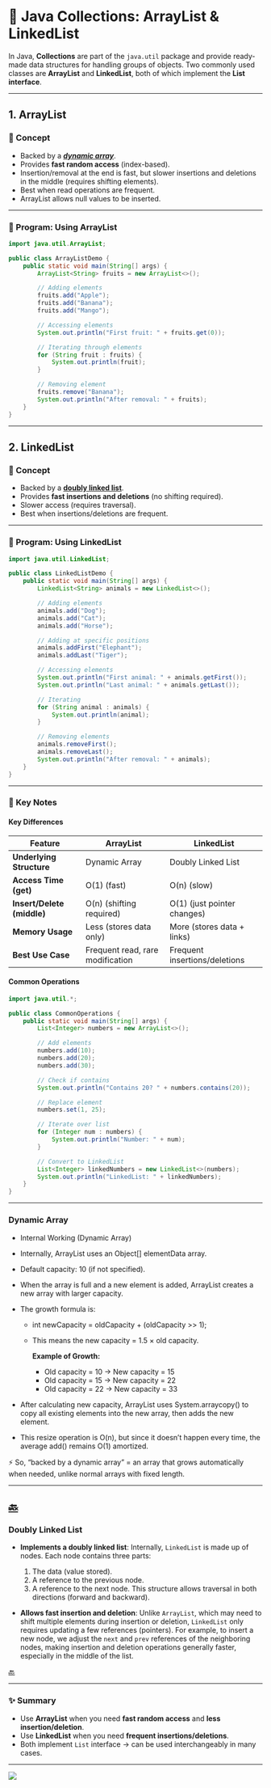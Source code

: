 # 🚀 Java Collections: ArrayList & LinkedList

In Java, **Collections** are part of the `java.util` package and provide ready-made data structures for handling groups of objects. Two commonly used classes are **ArrayList** and **LinkedList**, both of which implement the **List interface**.

---

## 1. ArrayList

### 📘 Concept

* Backed by a  [_**dynamic array**_](#dynamic-array).
* Provides **fast random access** (index-based).
* Insertion/removal at the end is fast, but slower insertions and deletions in the middle (requires shifting elements).
* Best when read operations are frequent.
* ArrayList allows null values to be inserted.

---

### 📝 Program: Using ArrayList

```java
import java.util.ArrayList;

public class ArrayListDemo {
    public static void main(String[] args) {
        ArrayList<String> fruits = new ArrayList<>();

        // Adding elements
        fruits.add("Apple");
        fruits.add("Banana");
        fruits.add("Mango");

        // Accessing elements
        System.out.println("First fruit: " + fruits.get(0));

        // Iterating through elements
        for (String fruit : fruits) {
            System.out.println(fruit);
        }

        // Removing element
        fruits.remove("Banana");
        System.out.println("After removal: " + fruits);
    }
}
```

---

## 2. LinkedList

### 📘 Concept

* Backed by a [**doubly linked list**](#doubly-linked-list).
* Provides **fast insertions and deletions** (no shifting required).
* Slower access (requires traversal).
* Best when insertions/deletions are frequent.

---

### 📝 Program: Using LinkedList

```java
import java.util.LinkedList;

public class LinkedListDemo {
    public static void main(String[] args) {
        LinkedList<String> animals = new LinkedList<>();

        // Adding elements
        animals.add("Dog");
        animals.add("Cat");
        animals.add("Horse");

        // Adding at specific positions
        animals.addFirst("Elephant");
        animals.addLast("Tiger");

        // Accessing elements
        System.out.println("First animal: " + animals.getFirst());
        System.out.println("Last animal: " + animals.getLast());

        // Iterating
        for (String animal : animals) {
            System.out.println(animal);
        }

        // Removing elements
        animals.removeFirst();
        animals.removeLast();
        System.out.println("After removal: " + animals);
    }
}
```

---

### 📌 Key Notes 

#### Key Differences

| Feature                    | ArrayList                        | LinkedList                    |
| -------------------------- | -------------------------------- | ----------------------------- |
| **Underlying Structure**   | Dynamic Array                    | Doubly Linked List            |
| **Access Time (get)**      | O(1) (fast)                      | O(n) (slow)                   |
| **Insert/Delete (middle)** | O(n) (shifting required)         | O(1) (just pointer changes)   |
| **Memory Usage**           | Less (stores data only)          | More (stores data + links)    |
| **Best Use Case**          | Frequent read, rare modification | Frequent insertions/deletions |

#### Common Operations

```java
import java.util.*;

public class CommonOperations {
    public static void main(String[] args) {
        List<Integer> numbers = new ArrayList<>();

        // Add elements
        numbers.add(10);
        numbers.add(20);
        numbers.add(30);

        // Check if contains
        System.out.println("Contains 20? " + numbers.contains(20));

        // Replace element
        numbers.set(1, 25);

        // Iterate over list
        for (Integer num : numbers) {
            System.out.println("Number: " + num);
        }

        // Convert to LinkedList
        List<Integer> linkedNumbers = new LinkedList<>(numbers);
        System.out.println("LinkedList: " + linkedNumbers);
    }
}
```

---

### Dynamic Array

- Internal Working (Dynamic Array)
- Internally, ArrayList uses an Object[] elementData array.
- Default capacity: 10 (if not specified).
- When the array is full and a new element is added, ArrayList creates a new array with larger capacity.
- The growth formula is:
  - int newCapacity = oldCapacity + (oldCapacity >> 1); 
  - This means the new capacity = 1.5 × old capacity.  

    **Example of Growth:**
    - Old capacity = 10 → New capacity = 15
    - Old capacity = 15 → New capacity = 22
    - Old capacity = 22 → New capacity = 33

- After calculating new capacity, ArrayList uses System.arraycopy() to copy all existing elements into the new array, then adds the new element.
- This resize operation is O(n), but since it doesn’t happen every time, the average add() remains O(1) amortized.

⚡ So, “backed by a dynamic array” = an array that grows automatically when needed, unlike normal arrays with fixed length.

---

[🔙](#1-arrayList)
---
### Doubly Linked List
* **Implements a doubly linked list**: Internally, `LinkedList` is made up of nodes. Each node contains three parts:

  1. The data (value stored).
  2. A reference to the previous node.
  3. A reference to the next node.
     This structure allows traversal in both directions (forward and backward).
* **Allows fast insertion and deletion**: Unlike `ArrayList`, which may need to shift multiple elements during insertion or deletion, `LinkedList` only requires updating a few references (pointers). For example, to insert a new node, we adjust the `next` and `prev` references of the neighboring nodes, making insertion and deletion operations generally faster, especially in the middle of the list.

[🔙](#2-linkedList)

---

### ✨ Summary

* Use **ArrayList** when you need **fast random access** and **less insertion/deletion**.
* Use **LinkedList** when you need **frequent insertions/deletions**.
* Both implement `List` interface → can be used interchangeably in many cases.

---

[![](https://img.shields.io/badge/Go_Back-🔙-d6cadd?style=for-the-badge&labelColor=d6cadd)](../../../../../../TABLE_CONTENT_README.md)

